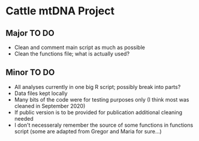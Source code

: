 # Cattle mtDNA Project

## Major TO DO
- Clean and comment main script as much as possible 
- Clean the functions file; what is actually used? 

## Minor TO DO 
- All analyses currently in one big R script; possibly break into parts?
- Data files kept locally  
- Many bits of the code were for testing purposes only (I think most was cleaned in September 2020)
- If public version is to be provided for publication additional cleaning needed
- I don't necesseraly remember the source of some functions in functions script (some are adapted from Gregor and Maria for sure...)
